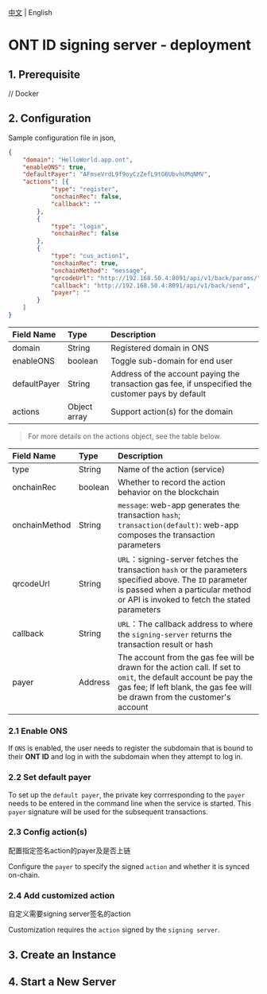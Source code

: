 [中文](deployment.md) | English

# ONT ID signing server - deployment

## 1. Prerequisite

// Docker

## 2. Configuration

Sample configuration file in json,

```json
{
    "domain": "HelloWorld.app.ont",
    "enableONS": true,
    "defaultPayer": "AFmseVrdL9f9oyCzZefL9tG6UbvhUMqNMV",
    "actions": [{
            "type": "register",
            "onchainRec": false,
            "callback": ""
        },
        {
            "type": "login",
            "onchainRec": false
        },
        {
            "type": "cus_action1",
            "onchainRec": true,
            "onchainMethod": "message",
            "qrcodeUrl": "http://192.168.50.4:8091/api/v1/back/params/",
            "callback": "http://192.168.50.4:8091/api/v1/back/send",
            "payer": ""
        }
    ]
}
```

| Field Name | Type | Description |
| :--- | :--- | :--- |
| domain | String | Registered domain in ONS |
| enableONS | boolean | Toggle sub-domain for end user |
| defaultPayer | String | Address of the account paying the transaction gas fee, if unspecified the customer pays by default |
| actions | Object array | Support action\(s\) for the domain |

> For more details on the actions object, see the table below.

| Field Name | Type | Description |
| :--- | :--- | :--- |
| type | String | Name of the action \(service\) |
| onchainRec | boolean | Whether to record the action behavior on the blockchain |
| onchainMethod | String | `message`: web-app generates the transaction `hash`;   `transaction(default)`: web-app composes the transaction parameters |
| qrcodeUrl | String | `URL`：signing-server fetches the transaction `hash` or the parameters specified above. The `ID` parameter is passed when a particular method or API is invoked to fetch the stated parameters |
| callback | String | `URL`：The callback address to where the `signing-server` returns the transaction result or hash |
| payer | Address | The account from the gas fee will be drawn for the action call.  If set to `omit`, the default account be pay the gas fee; If left blank, the gas fee will be drawn from the customer's account |


### 2.1 Enable ONS

If `ONS` is enabled, the user needs to register the subdomain that is bound to their **ONT ID** and log in with the subdomain when they attempt to log in.

### 2.2 Set default payer

To set up the `default payer`, the private key corrresponding to the `payer` needs to be entered in the command line when the service is started. This `payer` signature will be used for the subsequent transactions.

### 2.3 Config action(s)

配置指定签名action的payer及是否上链

Configure the `payer` to specify the signed `action` and whether it is synced on-chain.

### 2.4 Add customized action 

自定义需要signing server签名的action

Customization requires the `action` signed by the `signing server`.

## 3. Create an Instance

## 4. Start a New Server



